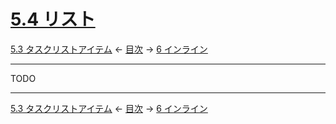 # [5.4 リスト](https://higuma.github.io/github-flabored-markdown/#lists)

[5.3 タスクリストアイテム](task-list-items-extension.md)
← [目次](index.md) →
[6 インライン](inlines.md)

------------------------------------------------------------------------

TODO

------------------------------------------------------------------------

[5.3 タスクリストアイテム](task-list-items-extension.md)
← [目次](index.md) →
[6 インライン](inlines.md)
